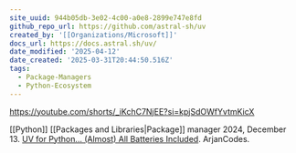 ```yaml
---
site_uuid: 944b05db-3e02-4c00-a0e8-2899e747e8fd
github_repo_url: https://github.com/astral-sh/uv
created_by: '[[Organizations/Microsoft]]'
docs_url: https://docs.astral.sh/uv/
date_modified: '2025-04-12'
date_created: '2025-03-31T20:44:50.516Z'
tags:
  - Package-Managers
  - Python-Ecosystem
---
```












https://youtube.com/shorts/_iKchC7NjEE?si=kpjSdOWfYvtmKicX

[[Python]] [[Packages and Libraries|Package]] manager
2024, December 13. [UV for Python… (Almost) All Batteries Included](http://localhost:5173/). ArjanCodes.
